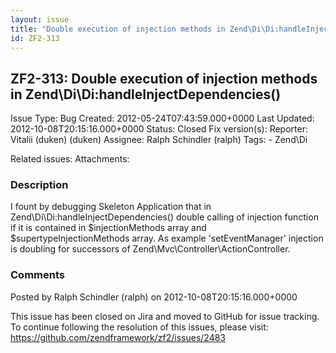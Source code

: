 ```yaml
---
layout: issue
title: "Double execution of injection methods in Zend\Di\Di:handleInjectDependencies()"
id: ZF2-313
---
```


ZF2-313: Double execution of injection methods in Zend\\Di\\Di:handleInjectDependencies()
-----------------------------------------------------------------------------------------

 Issue Type: Bug Created: 2012-05-24T07:43:59.000+0000 Last Updated: 2012-10-08T20:15:16.000+0000 Status: Closed Fix version(s): 
 Reporter:  Vitalii (duken) (duken)  Assignee:  Ralph Schindler (ralph)  Tags: - Zend\\Di
 
 Related issues: 
 Attachments: 
### Description

I fount by debugging Skeleton Application that in Zend\\Di\\Di:handleInjectDependencies() double calling of injection function if it is contained in $injectionMethods array and $supertypeInjectionMethods array. As example 'setEventManager' injection is doubling for successors of Zend\\Mvc\\Controller\\ActionController.

 

 

### Comments

Posted by Ralph Schindler (ralph) on 2012-10-08T20:15:16.000+0000

This issue has been closed on Jira and moved to GitHub for issue tracking. To continue following the resolution of this issues, please visit: <https://github.com/zendframework/zf2/issues/2483>

 

 